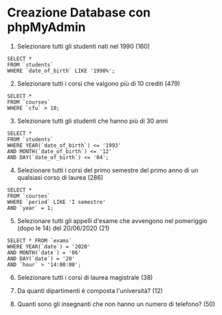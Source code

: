 # Creazione Database con phpMyAdmin

1. Selezionare tutti gli studenti nati nel 1990 (160)
```
SELECT * 
FROM `students`
WHERE `date_of_birth` LIKE '1990%';
```

2. Selezionare tutti i corsi che valgono più di 10 crediti (479)
```
SELECT * 
FROM `courses`
WHERE `cfu` > 10;
```

3. Selezionare tutti gli studenti che hanno più di 30 anni
```
SELECT *
FROM `students`
WHERE YEAR(`date_of_birth`) <= '1993' 
AND MONTH(`date_of_birth`) <= '12' 
AND DAY(`date_of_birth`) <= '04';
```

4. Selezionare tutti i corsi del primo semestre del primo anno di un qualsiasi corso di laurea (286)
```
SELECT * 
FROM `courses`
WHERE `period` LIKE 'I semestre' 
AND `year` = 1;
```

5. Selezionare tutti gli appelli d'esame che avvengono nel pomeriggio (dopo le 14) del 20/06/2020 (21)
```
SELECT * FROM `exams`
WHERE YEAR(`date`) = '2020'
AND MONTH(`date`) = '06'
AND DAY(`date`) = '20'
AND `hour` > '14:00:00';
```

6. Selezionare tutti i corsi di laurea magistrale (38)

7. Da quanti dipartimenti è composta l'università? (12)

8. Quanti sono gli insegnanti che non hanno un numero di telefono? (50)